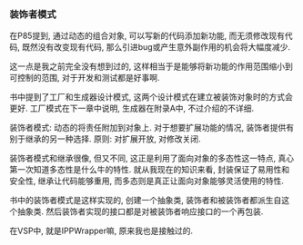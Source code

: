 ### 装饰者模式 ###

在P85提到, 通过动态的组合对象, 可以写新的代码添加新功能, 而无须修改现有代码, 既然没有改变现有代码, 那么引进bug或产生意外副作用的机会将大幅度减少.

这一点是我之前完全没有想到过的, 这样相当于是能够将新功能的作用范围缩小到可控制的范围, 对于开发和测试都是好事啊.

书中提到了工厂和生成器设计模式, 这两个设计模式在建立被装饰对象时的方式会更好.
工厂模式在下一章中说明, 生成器在附录A中, 不过介绍的不详细.

装饰者模式: 动态的将责任附加到对象上. 对于想要扩展功能的情况, 装饰者提供有别于继承的另一种选择.
原则: 对扩展开放, 对修改关闭.

装饰者模式和继承很像, 但又不同, 这正是利用了面向对象的多态性这一特点, 真心第一次知道多态性是什么牛的特性.
就从我现在的知识来看, 封装保证了易用性和安全性, 继承让代码能够重用, 而多态则是真正让面向对象能够灵活使用的特性.

书中的装饰者模式是这样实现的, 创建一个抽象类, 装饰者和被装饰者都派生自这个抽象类.
然后装饰者实现的接口都是对被装饰者响应接口的一个再包装.

在VSP中, 就是IPPWrapper嘛, 原来我也是接触过的.